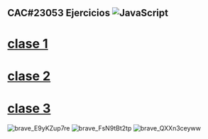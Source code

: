 ## CAC#23053 Ejercicios ![JavaScript](https://img.shields.io/badge/-JavaScript-222222?style=flat&logo=JavaScript&logoColor=F7DF1E&label=)
# [clase 1](https://cac-js-clase1.onrender.com)
# [clase 2](https://cac-js-clase2.onrender.com)
# [clase 3](https://cac-js-clase3.onrender.com)

![brave_E9yKZup7re](https://user-images.githubusercontent.com/106033066/231346319-84d9df0b-afca-4c43-9a91-d9a5dd22f521.png)
![brave_FsN9tBt2tp](https://user-images.githubusercontent.com/106033066/232187266-93e0c983-562b-4d18-8f8e-f80152c8f83b.png)
![brave_QXXn3ceyww](https://user-images.githubusercontent.com/106033066/233234276-9875e07e-82a6-426d-93b4-6cbbaf5e166c.png)
